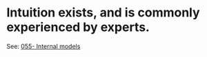 # Intuition exists, and is commonly experienced by experts.


See: [055- Internal models](055-%20Internal%20models.md)